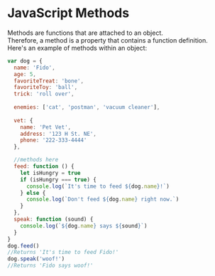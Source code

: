 # JavaScript Methods  

Methods are functions that are attached to an object.  
Therefore, a method is a property that contains a function definition.  
Here's an example of methods within an object:  
```js
var dog = {
  name: 'Fido',
  age: 5,
  favoriteTreat: 'bone',
  favoriteToy: 'ball',
  trick: 'roll over',
  
  enemies: ['cat', 'postman', 'vacuum cleaner'],
 
  vet: {
    name: 'Pet Vet',
    address: '123 H St. NE',
    phone: '222-333-4444'
  },

  //methods here
  feed: function () {
    let isHungry = true 
    if (isHungry === true) {
      console.log(`It's time to feed ${dog.name}!`)
    } else {
      console.log(`Don't feed ${dog.name} right now.`)
    }
  },
  speak: function (sound) {
    console.log(`${dog.name} says ${sound}`)
  }
}
dog.feed()
//Returns 'It's time to feed Fido!'
dog.speak('woof!')  
//Returns 'Fido says woof!'
```

